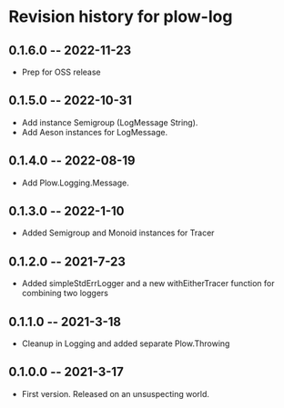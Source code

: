 # Revision history for plow-log

## 0.1.6.0 -- 2022-11-23
* Prep for OSS release

## 0.1.5.0 -- 2022-10-31
* Add instance Semigroup (LogMessage String).
* Add Aeson instances for LogMessage.

## 0.1.4.0 -- 2022-08-19
* Add Plow.Logging.Message.

## 0.1.3.0 -- 2022-1-10
* Added Semigroup and Monoid instances for Tracer

## 0.1.2.0 -- 2021-7-23
* Added simpleStdErrLogger and a new withEitherTracer function for combining two loggers

## 0.1.1.0 -- 2021-3-18
* Cleanup in Logging and added separate Plow.Throwing

## 0.1.0.0 -- 2021-3-17

* First version. Released on an unsuspecting world.
